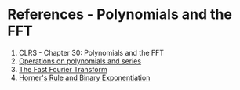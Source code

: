 # References - Polynomials and the FFT 
1. CLRS - Chapter 30: Polynomials and the FFT
2. [Operations on polynomials and series](https://cp-algorithms.com/algebra/polynomial.html)
3. [The Fast Fourier Transform](https://cp-algorithms.com/algebra/fft.html)
4. [Horner's Rule and Binary Exponentiation](https://www.brainkart.com/article/Horner---s-Rule-and-Binary-Exponentiation_8034/)
